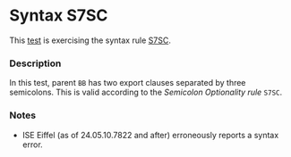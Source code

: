# Syntax S7SC

This [test](.) is exercising the syntax rule [S7SC](../Readme.md).

### Description

In this test, parent `BB` has two export clauses separated by three semicolons. This is valid according to the *Semicolon Optionality rule* `S7SC`.

### Notes

* ISE Eiffel (as of 24.05.10.7822 and after) erroneously reports a syntax error.
